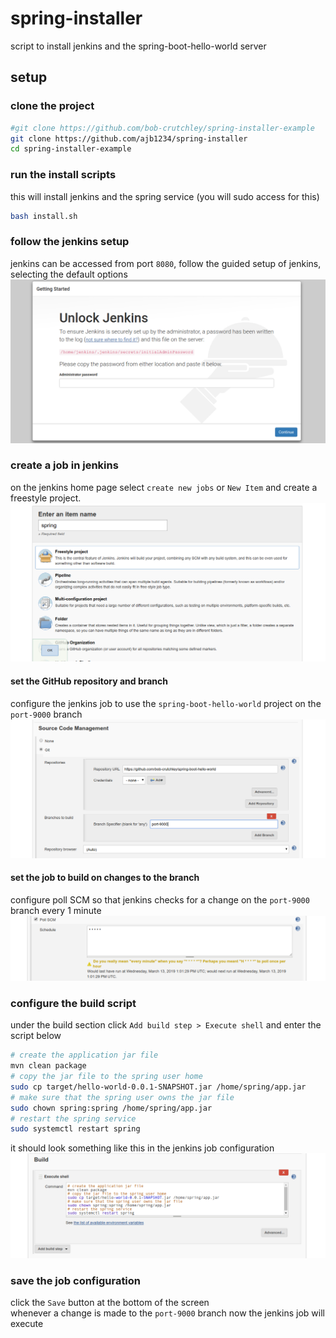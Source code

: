# spring-installer
script to install jenkins and the spring-boot-hello-world server

## setup
### clone the project
```bash
#git clone https://github.com/bob-crutchley/spring-installer-example
git clone https://github.com/ajb1234/spring-installer
cd spring-installer-example
```

### run the install scripts
this will install jenkins and the spring service (you will sudo access for this)
```bash
bash install.sh
```
### follow the jenkins setup
jenkins can be accessed from port `8080`, follow the guided setup of jenkins, selecting the default options
![jenkins setup](./screenshots/jenkins-setup.png)


### create a job in jenkins
on the jenkins home page select `create new jobs` or `New Item` and create a freestyle project.
![jenkins job setup](./screenshots/new-jenkins-job.png)

#### set the GitHub repository and branch
configure the jenkins job to use the `spring-boot-hello-world` project on the `port-9000` branch
![jenkins source code management](./screenshots/jenkins-source-code-management.png)

#### set the job to build on changes to the branch
configure poll SCM so that jenkins checks for a change on the `port-9000` branch every 1 minute
![jenkins poll scm](./screenshots/jenkins-poll-scm.png)

### configure the build script
under the build section click `Add build step > Execute shell` and enter the script below
```bash
# create the application jar file
mvn clean package
# copy the jar file to the spring user home
sudo cp target/hello-world-0.0.1-SNAPSHOT.jar /home/spring/app.jar
# make sure that the spring user owns the jar file
sudo chown spring:spring /home/spring/app.jar
# restart the spring service
sudo systemctl restart spring
```
it should look something like this in the jenkins job configuration
![jenkins execute shell](./screenshots/jenkins-execute-shell.png)

### save the job configuration
click the `Save` button at the bottom of the screen  
whenever a change is made to the `port-9000` branch now the jenkins job will execute
